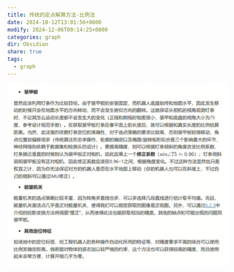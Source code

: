 ```yaml
---
title: 传统的定点解算方法-比例法
date: 2024-10-12T13:01:56+0800
modify: 2024-12-06T00:14:25+0800
categories: graph
dir: Obsidian
share: true
tags:
  - graph
---
```


![Pasted image 20241008201201.png](../assets/images/Pasted%20image%2020241008201201.png)